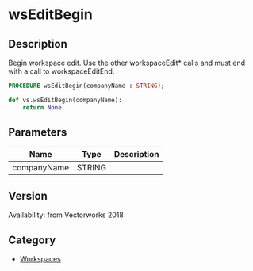 # wsEditBegin

## Description
Begin workspace edit. Use the other workspaceEdit* calls and must end with a call to workspaceEditEnd.

```pascal
PROCEDURE wsEditBegin(companyName : STRING);
```

```python
def vs.wsEditBegin(companyName):
    return None
```

## Parameters
|Name|Type|Description|
|---|---|---|
|companyName|STRING|   |

## Version
Availability: from Vectorworks 2018

## Category
* [Workspaces](../Categories/Workspaces.md)

